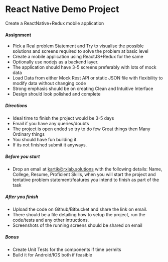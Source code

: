 # React Native Demo Project

Create a ReactNative+Redux mobile application 

#### Assignment

  - Pick a Real problem Statement and Try to visualise the possible solutions and screens required to solve the problem at basic level
  - Create a mobile application using ReactJS+Redux for the same
  - Optionally use nodejs as a backend layer.
  - The application should have 3-5 screens preferably with lots of mock data
  - Load Data from either Mock Rest API or static JSON file with flexibility to modify data without changing code
  - Strong emphasis should be on creating Clean and Intuitive Interface 
  - Design should look polished and complete
 
##### Directions

- Ideal time to finish the project would be 3-5 days
- Email if you have any queries/doubts
- The project is open ended so try to do few Great things then Many Ordinary things
- You should have fun building it. 
- If its not finished submit it anyways. 


##### Before you start
   - Drop an email at kartik@rxlab.solutions with the following details: Name, College, Resume, Proficient Skills, when you will start the project and tentative problem statement/features you intend to finish as part of the task
    
##### After you finish
- Upload the code on Github/Bitbucket and share the link on email.
- There should be a file detailing how to setup the project, run the code/tests and any other intructions. 
- Screenshots of the running screens should be shared on email

##### Bonus

- Create Unit Tests for the components if time permits
- Build it for Android/IOS both if feasible
